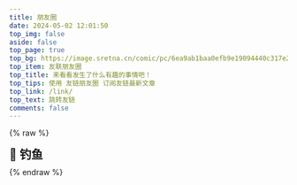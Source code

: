 ```yaml
---
title: 朋友圈
date: 2024-05-02 12:01:50
top_img: false
aside: false
top_page: true
top_bg: https://image.sretna.cn/comic/pc/6ea9ab1baa0efb9e19094440c317e21b.jpg
top_item: 友联朋友圈
top_title: 来看看发生了什么有趣的事情吧！
top_tips: 使用 友链朋友圈 订阅友链最新文章
top_link: /link/
top_text: 跳转友链
comments: false
---
```

{% raw %}
  <div class="title-h2-a">
    <div class="title-h2-a-left">
      <h2 style="padding-top: 0;margin:0.6rem 0 0.6rem;">🎣 钓鱼</h2><a class="random-post-start" href="javascript:fetchRandomPost();"><i class="fa-solid fa-arrow-rotate-right"></i></a>
    </div>
  </div>
  <script type="text/javascript">
    var fdataUser = {
    apiurl: 'https://fcircle.blog.sinzmise.top/',
    defaultFish: 500,
    hungryFish: 500,
    }
  </script>
  <link rel="stylesheet" type="text/css" href="https://www.jsdelivr.ren/gh/zhheo/JS-Heo@main/moments/random-friends-post.css">
  <script src = "https://www.jsdelivr.ren/gh/zhheo/JS-Heo@main/moments/random-friends-post.js"></script>
  <div id="hexo-circle-of-friends-root"></div>
  <script>
      let UserConfig = {
          // 填写你的api地址
          private_api_url: 'https://fcircle.blog.sinzmise.top/',
          // 点击加载更多时，一次最多加载几篇文章，默认10
          page_turning_number: 12,
          // 头像加载失败时，默认头像地址
          error_img: '/img/friend_404.gif',
          // 进入页面时第一次的排序规则
          sort_rule: 'created'
      }
  </script>
  <script type="text/javascript" src="https://www.jsdelivr.ren/gh/zhheo/JS-Heo@master/moments5/app.min.js"></script>
  <script type="text/javascript" src="https://www.jsdelivr.ren/gh/zhheo/JS-Heo@master/moments5/bundle.js"></script>
{% endraw %}